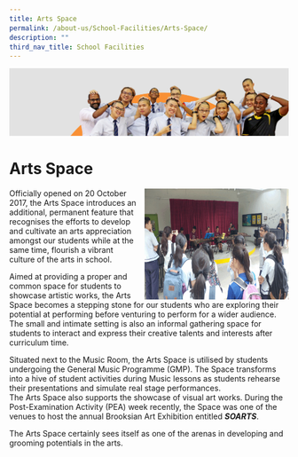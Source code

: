 ```yaml
---
title: Arts Space
permalink: /about-us/School-Facilities/Arts-Space/
description: ""
third_nav_title: School Facilities
---
```

![](/images/about_us.jpg)

Arts Space
==========


<img src="/images/Arts.gif" style="width:260px;height:200px;margin-left:15px;" align = "right">

Officially opened on 20 October 2017, the Arts Space introduces an additional, permanent feature that recognises the efforts to develop and cultivate an arts appreciation amongst our students while at the same time, flourish a vibrant culture of the arts in school. 

  

Aimed at providing a proper and common space for students to showcase artistic works, the Arts Space becomes a stepping stone for our students who are exploring their potential at performing before venturing to perform for a wider audience. The small and intimate setting is also an informal gathering space for students to interact and express their creative talents and interests after curriculum time. 

  

Situated next to the Music Room, the Arts Space is utilised by students undergoing the General Music Programme (GMP). The Space transforms into a hive of student activities during Music lessons as students rehearse their presentations and simulate real stage performances. <br>The Arts Space also supports the showcase of visual art works. During the Post-Examination Activity (PEA) week recently, the Space was one of the venues to host the annual Brooksian Art Exhibition entitled <i><b>SOARTS</b></i>. 

  

The Arts Space certainly sees itself as one of the arenas in developing and grooming potentials in the arts.